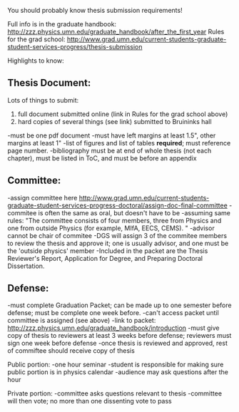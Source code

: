 You should probably know thesis submission requirements!


Full info is in the graduate handbook: http://zzz.physics.umn.edu/graduate_handbook/after_the_first_year
Rules for the grad school: http://www.grad.umn.edu/current-students-graduate-student-services-progress/thesis-submission

Highlights to know:

## Thesis Document:
Lots of things to submit:
1) full document submitted online (link in Rules for the grad school above)
2) hard copies of several things (see link) submitted to Bruininks hall

-must be one pdf document
-must have left margins at least 1.5", other margins at least 1"
-list of figures and list of tables **required**; must reference page number. 
-bibliography must be at end of whole thesis (not each chapter), must be listed in ToC, and must be before an appendix


## Committee:
-assign committee here http://www.grad.umn.edu/current-students-graduate-student-services-progress-doctoral/assign-doc-final-committee
-commitee is often the same as oral, but doesn't have to be
-assuming same rules: "The committee consists of four members, three from Physics and one from outside Physics (for example, MIfA, EECS, CEMS). "
-advisor cannot be chair of commitee 
-DGS will assign 3 of the commitee members to review the thesis and approve it; one is usually advisor, and one must be the 'outside physics' member
-Included in the packet are the Thesis Reviewer's Report, Application for Degree, and Preparing Doctoral Dissertation.


## Defense:
-must complete Graduation Packet; can be made up to one semester before defense; must be complete one week before.
-can't access packet until committee is assigned (see above)
-link to packet: http://zzz.physics.umn.edu/graduate_handbook/introduction
-must give copy of thesis to reviewers at least 3 weeks before defense; reviewers must sign one week before defense
-once thesis is reviewed and approved, rest of commiftee should receive copy of thesis

Public portion: 
-one hour seminar
-student is responsible for making sure public portion is in physics calendar
-audience may ask questions after the hour

Private portion:
-committee asks questions relevant to thesis
-committee will then vote; no more than one dissenting vote to pass

